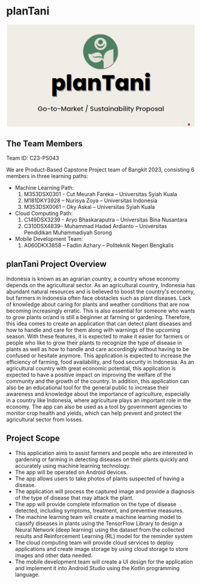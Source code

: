 # planTani
<p align="center">
    <img width="500" src="https://github.com/Aryobhaskaraputra/capstone-project-plantani/blob/main/logo%20plantani.png" alt="Material Bread logo">
</p>

## The Team Members
Team ID: C23-PS043

We are Product-Based Capstone Project team of Bangkit 2023, consisting 6 members in three learning paths:
+ Machine Learning Path:
  1. M353DSX0301 - Cut Meurah Fareka – Universitas Syiah Kuala
  2. M181DKY3928 – Nurisya Zoya – Universitas Indonesia
  3. M353DSX0061 – Oky Askal – Universitas Syiah Kuala
+ Cloud Computing Path:
  1. C149DSX3239 - Aryo Bhaskaraputra – Universitas Bina Nusantara
  2. C310DSX4839– Muhammad Hadad Ardianto – Universitas Pendidikan Muhammadiyah Sorong
+ Mobile Development Team:
  1. A060DKX3858 – Fadlin Azhary – Politeknik Negeri Bengkalis

## planTani Project Overview

Indonesia is known as an agrarian country, a country whose economy depends on the agricultural sector. 
As an agricultural country, Indonesia has abundant natural resources and is believed to boost the country's economy, but farmers in Indonesia often face obstacles such as plant diseases. 
Lack of knowledge about caring for plants and weather conditions that are now becoming increasingly erratic. 
This is also essential for someone who wants to grow plants or/and is still a beginner at farming or gardening.
Therefore, this idea comes to create an application that can detect plant diseases and how to handle and care for them along with warnings of the upcoming season. 
With these features, it is expected to make it easier for farmers or people who like to grow their plants to recognize the type of disease in plants as well as how to handle and care accordingly without having to be confused or hesitate anymore.
This application is expected to increase the efficiency of farming, food availability, and food security in Indonesia. 
As an agricultural country with great economic potential, this application is expected to have a positive impact on improving the welfare of the community and the growth of the country. 
In addition, this application can also be an educational tool for the general public to increase their awareness and knowledge about the importance of agriculture, especially in a country like Indonesia, where agriculture plays an important role in the economy. 
The app can also be used as a tool by government agencies to monitor crop health and yields, which can help prevent and protect the agricultural sector from losses.

## Project Scope

+ This application aims to assist farmers and people who are interested in gardening or farming in detecting diseases on their plants quickly and accurately using machine learning technology.
+ The app will be operated on Android devices.
+ The app allows users to take photos of plants suspected of having a disease.
+ The application will process the captured image and provide a diagnosis of the type of disease that may attack the plant.
+ The app will provide complete information on the type of disease detected, including symptoms, treatment, and preventive measures.
+ The machine learning team will create a machine learning model to classify diseases in plants using the TensorFlow Library to design a Neural Network (deep learning) using the dataset from the collected results and Reinforcement Learning (RL) model for the reminder system
+ The cloud computing team will provide cloud services to deploy applications and create image storage by using cloud storage to store images and other data needed.
+ The mobile development team will create a UI design for the application and implement it into Android Studio using the Kotlin programming language.
